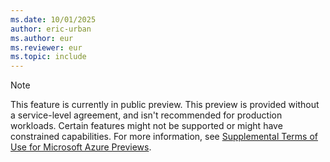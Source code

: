 ```yaml
---
ms.date: 10/01/2025
author: eric-urban
ms.author: eur
ms.reviewer: eur
ms.topic: include
---
```


> [!NOTE]
> This feature is currently in public preview. This preview is provided without a service-level agreement, and isn't recommended for production workloads. Certain features might not be supported or might have constrained capabilities. For more information, see [Supplemental Terms of Use for Microsoft Azure Previews](https://azure.microsoft.com/support/legal/preview-supplemental-terms/).
